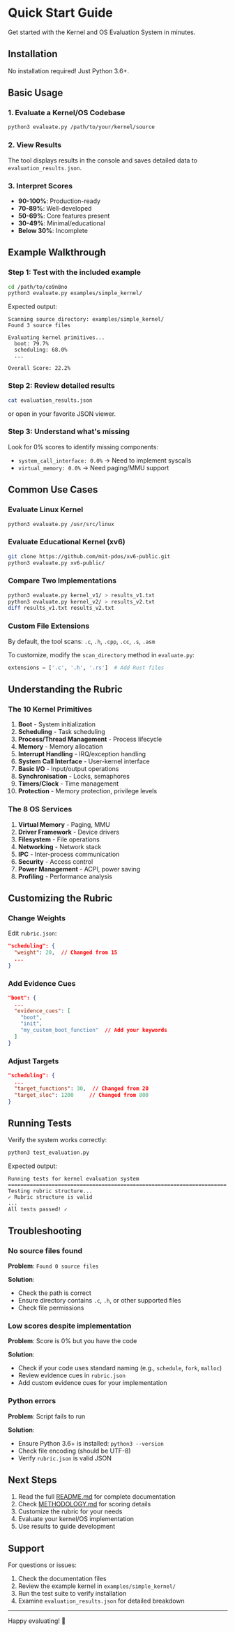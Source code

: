 # Quick Start Guide

Get started with the Kernel and OS Evaluation System in minutes.

## Installation

No installation required! Just Python 3.6+.

## Basic Usage

### 1. Evaluate a Kernel/OS Codebase

```bash
python3 evaluate.py /path/to/your/kernel/source
```

### 2. View Results

The tool displays results in the console and saves detailed data to `evaluation_results.json`.

### 3. Interpret Scores

- **90-100%**: Production-ready
- **70-89%**: Well-developed
- **50-69%**: Core features present
- **30-49%**: Minimal/educational
- **Below 30%**: Incomplete

## Example Walkthrough

### Step 1: Test with the included example

```bash
cd /path/to/co9n8no
python3 evaluate.py examples/simple_kernel/
```

Expected output:
```
Scanning source directory: examples/simple_kernel/
Found 3 source files

Evaluating kernel primitives...
  boot: 79.7%
  scheduling: 68.0%
  ...

Overall Score: 22.2%
```

### Step 2: Review detailed results

```bash
cat evaluation_results.json
```

or open in your favorite JSON viewer.

### Step 3: Understand what's missing

Look for 0% scores to identify missing components:
- `system_call_interface: 0.0%` → Need to implement syscalls
- `virtual_memory: 0.0%` → Need paging/MMU support

## Common Use Cases

### Evaluate Linux Kernel

```bash
python3 evaluate.py /usr/src/linux
```

### Evaluate Educational Kernel (xv6)

```bash
git clone https://github.com/mit-pdos/xv6-public.git
python3 evaluate.py xv6-public/
```

### Compare Two Implementations

```bash
python3 evaluate.py kernel_v1/ > results_v1.txt
python3 evaluate.py kernel_v2/ > results_v2.txt
diff results_v1.txt results_v2.txt
```

### Custom File Extensions

By default, the tool scans: `.c`, `.h`, `.cpp`, `.cc`, `.s`, `.asm`

To customize, modify the `scan_directory` method in `evaluate.py`:

```python
extensions = ['.c', '.h', '.rs']  # Add Rust files
```

## Understanding the Rubric

### The 10 Kernel Primitives

1. **Boot** - System initialization
2. **Scheduling** - Task scheduling
3. **Process/Thread Management** - Process lifecycle
4. **Memory** - Memory allocation
5. **Interrupt Handling** - IRQ/exception handling
6. **System Call Interface** - User-kernel interface
7. **Basic I/O** - Input/output operations
8. **Synchronisation** - Locks, semaphores
9. **Timers/Clock** - Time management
10. **Protection** - Memory protection, privilege levels

### The 8 OS Services

1. **Virtual Memory** - Paging, MMU
2. **Driver Framework** - Device drivers
3. **Filesystem** - File operations
4. **Networking** - Network stack
5. **IPC** - Inter-process communication
6. **Security** - Access control
7. **Power Management** - ACPI, power saving
8. **Profiling** - Performance analysis

## Customizing the Rubric

### Change Weights

Edit `rubric.json`:

```json
"scheduling": {
  "weight": 20,  // Changed from 15
  ...
}
```

### Add Evidence Cues

```json
"boot": {
  ...
  "evidence_cues": [
    "boot",
    "init",
    "my_custom_boot_function"  // Add your keywords
  ]
}
```

### Adjust Targets

```json
"scheduling": {
  ...
  "target_functions": 30,  // Changed from 20
  "target_sloc": 1200     // Changed from 800
}
```

## Running Tests

Verify the system works correctly:

```bash
python3 test_evaluation.py
```

Expected output:
```
Running tests for kernel evaluation system
======================================================================
Testing rubric structure...
✓ Rubric structure is valid
...
All tests passed! ✓
```

## Troubleshooting

### No source files found

**Problem**: `Found 0 source files`

**Solution**: 
- Check the path is correct
- Ensure directory contains `.c`, `.h`, or other supported files
- Check file permissions

### Low scores despite implementation

**Problem**: Score is 0% but you have the code

**Solution**:
- Check if your code uses standard naming (e.g., `schedule`, `fork`, `malloc`)
- Review evidence cues in `rubric.json`
- Add custom evidence cues for your implementation

### Python errors

**Problem**: Script fails to run

**Solution**:
- Ensure Python 3.6+ is installed: `python3 --version`
- Check file encoding (should be UTF-8)
- Verify `rubric.json` is valid JSON

## Next Steps

1. Read the full [README.md](README.md) for complete documentation
2. Check [METHODOLOGY.md](METHODOLOGY.md) for scoring details
3. Customize the rubric for your needs
4. Evaluate your kernel/OS implementation
5. Use results to guide development

## Support

For questions or issues:
1. Check the documentation files
2. Review the example kernel in `examples/simple_kernel/`
3. Run the test suite to verify installation
4. Examine `evaluation_results.json` for detailed breakdown

---

Happy evaluating! 🚀
